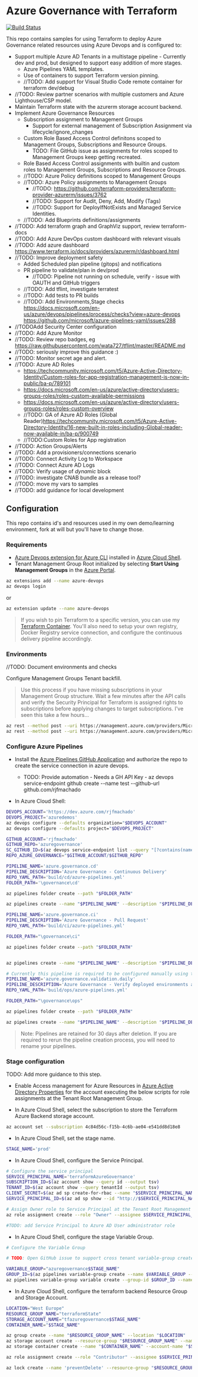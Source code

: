 # Azure Governance with Terraform

[![Build Status](https://dev.azure.com/rjfmachado/azuredemos/_apis/build/status/rjfmachado.azuregovernance.ci?branchName=master)](https://dev.azure.com/rjfmachado/azuredemos/_build/latest?definitionId=32&branchName=master)

This repo contains samples for using Terraform to deploy Azure Governance related resources using Azure Devops and is configured to:

- Support multiple Azure AD Tenants in a multistage pipeline - Currently dev and prod, but designed to support easy addition of more stages.
  - Azure Pipelines YAML templates.
  - Use of containers to support Terraform version pinning.
  - //TODO: Add support for Visual Studio Code remote container for terraform dev/debug
- //TODO: Review partner scenarios with multiple customers and Azure Lighthouse/CSP model.
- Maintain Terraform state with the azurerm storage account backend.
- Implement Azure Governance Resources
  - Subscription assignment to Management Groups
    - Support for external management of Subscription Assignment via lifecycle/ignore_changes
  - Custom Role Based Access Control definitons scoped to Management Groups, Subscriptions and Resource Groups.
    - TODO: File GitHub issue as assignments for roles scoped to Management Groups keep getting recreated.
  - Role Based Access Control assignments with builtin and custom roles to Management Groups, Subscriptions and Resource Groups.
  - //TODO: Azure Policy definitions scoped to Management Groups
  - //TODO: Azure Policy assignments to Management Groups
    - //TODO: <https://github.com/terraform-providers/terraform-provider-azurerm/issues/3762>
    - //TODO: Support for Audit, Deny, Add, Modify (Tags)
    - //TODO: Support for DeployIfNotExists and Managed Service Identities.
  - //TODO: Add Blueprints definitions/assignments
- //TODO: Add terraform graph and GraphViz support, review terraform-docs
- //TODO: Add Azure DevOps custom dashboard with relevant visuals
- //TODO: Add azure dashboard <https://www.terraform.io/docs/providers/azurerm/r/dashboard.html>
- //TODO: Improve deployment safety
  - Added Scheduled plan pipeline (gitops) and notifications
  - PR pipeline to validate/plan in dev/prod
    - //TODO: Pipeline not running on schedule, verify - issue with OAUTH and GitHub triggers
  - //TODO: Add tflint, investigate terratest
  - //TODO: Add tests to PR builds
  - //TODO: Add Environments,Stage checks <https://docs.microsoft.com/en-us/azure/devops/pipelines/process/checks?view=azure-devops>
    <https://github.com/microsoft/azure-pipelines-yaml/issues/288>
- //TODOAdd Security Center configuration
- //TODO: Add Azure Monitor
- //TODO: Review repo badges, eg <https://raw.githubusercontent.com/wata727/tflint/master/README.md>
- //TODO: seriously improve this guidance :)
- //TODO: Monitor secret age and alert.
- //TODO: Azure AD Roles
  - <https://techcommunity.microsoft.com/t5/Azure-Active-Directory-Identity/Custom-roles-for-app-registration-management-is-now-in-public/ba-p/789101>
  - <https://docs.microsoft.com/en-us/azure/active-directory/users-groups-roles/roles-custom-available-permissions>
  - <https://docs.microsoft.com/en-us/azure/active-directory/users-groups-roles/roles-custom-overview>
  - //TODO: GA of Azure AD Roles (Global Reader)<https://techcommunity.microsoft.com/t5/Azure-Active-Directory-Identity/16-new-built-in-roles-including-Global-reader-now-available-in/ba-p/900749>
  - //TODO:Custom Roles for App registration
- //TODO: Action Groups/Alerts
- //TODO: Add a provisioners/connections scenario
- //TODO: Connect Activity Log to Workspace
- //TODO: Connect Azure AD Logs
- //TODO: Verify usage of *dynamic* block
- //TODO: investigate CNAB bundle as a release tool?
- //TODO: move my vars to samples
- //TODO: add guidance for local development


## Configuration

This repo contains id's and resources used in my own demo/learning environment, fork at will but you'll have to change those.

### Requirements

- [Azure Devops extension for Azure CLI](https://github.com/Azure/azure-devops-cli-extension) installed in [Azure Cloud Shell](https://shell.azure.com/).
- Tenant Management Group Root initialized by selecting **Start Using Management Groups** in the [Azure Portal](https://portal.azure.com/#blade/Microsoft_Azure_ManagementGroups/HierarchyBlade).

```bash
az extensions add --name azure-devops
az devops login
```

or

```bash
az extension update --name azure-devops
```

> If you wish to pin Terraform to a specific version, you can use my [Terraform Container](https://github.com/rjfmachado/containers/tree/master/src/terraform). You'll also need to setup your own registry, Docker Registry service connection, and configure the continuous delivery pipeline accordingly.

### Environments

//TODO: Document environments and checks

Configure Management Groups Tenant backfill.

>Use this process if you have missing subscriptions in your Management Group structure. Wait a few minutes after the API calls and verify the Security Principal for Terraform is assigned rights to subscriptions before applying changes to target subscriptions. I've seen this take a few hours...

```bash
az rest --method post --uri https://management.azure.com/providers/Microsoft.Management/startTenantBackfill?api-version=2018-03-01-preview
az rest --method post --uri https://management.azure.com/providers/Microsoft.Management/tenantBackfillStatus?api-version=2018-03-01-preview
```

### Configure Azure Pipelines

- Install the [Azure Pipelines GitHub Application](https://github.com/apps/azure-pipelines) and authorize the repo to create the service connection in azure devops.
  - TODO: Provide automation - Needs a GH API Key - az devops service-endpoint github create --name test --github-url github.com/rjfmachado

- In Azure Cloud Shell:

```bash
DEVOPS_ACCOUNT='https://dev.azure.com/rjfmachado'
DEVOPS_PROJECT='azuredemos'
az devops configure --defaults organization="$DEVOPS_ACCOUNT"
az devops configure --defaults project="$DEVOPS_PROJECT"

GITHUB_ACCOUNT='rjfmachado'
GITHUB_REPO='azuregovernance'
SC_GITHUB_ID=$(az devops service-endpoint list --query "[?contains(name, '$GITHUB_ACCOUNT')].id" --output tsv)
REPO_AZURE_GOVERNANCE="$GITHUB_ACCOUNT/$GITHUB_REPO"
```

```bash
PIPELINE_NAME='azure.governance.cd'
PIPELINE_DESCRIPTION='Azure Governance - Continuous Delivery'
REPO_YAML_PATH='build/cd/azure-pipelines.yml'
FOLDER_PATH='\governance\cd'

az pipelines folder create --path "$FOLDER_PATH"

az pipelines create --name "$PIPELINE_NAME" --description "$PIPELINE_DESCRIPTION" --repository "$REPO_AZURE_GOVERNANCE" --repository-type github --branch master --service-connection "$SC_GITHUB_ID" --yml-path "$REPO_YAML_PATH" --folder-path "$FOLDER_PATH" --skip-first-run
```

```bash
PIPELINE_NAME='azure.governance.ci'
PIPELINE_DESCRIPTION='Azure Governance - Pull Request'
REPO_YAML_PATH='build/ci/azure-pipelines.yml'

FOLDER_PATH="\governance\ci"

az pipelines folder create --path "$FOLDER_PATH"


az pipelines create --name "$PIPELINE_NAME" --description "$PIPELINE_DESCRIPTION" --repository "$REPO_AZURE_GOVERNANCE" --repository-type github --branch master --service-connection "$SC_GITHUB_ID" --yml-path "$REPO_YAML_PATH" --folder-path "$FOLDER_PATH" --skip-first-run
```

```bash
# Currently this pipeline is required to be configured manually using the azure devops app, as the oauth method does not carry the event notifications for schedules.
PIPELINE_NAME='azure.governance.validation.daily'
PIPELINE_DESCRIPTION='Azure Governance - Verify deployed environments against expected configuration - Every day at midnight.'
REPO_YAML_PATH='build/ops/azure-pipelines.yml'

FOLDER_PATH="\governance\ops"

az pipelines folder create --path "$FOLDER_PATH"

az pipelines create --name "$PIPELINE_NAME" --description "$PIPELINE_DESCRIPTION" --repository "$REPO_AZURE_GOVERNANCE" --repository-type github --branch master --service-connection "$SC_GITHUB_ID" --yml-path "$REPO_YAML_PATH" --folder-path "$FOLDER_PATH" --skip-first-run
```

> Note: Pipelines are retained for 30 days after deletion. If you are required to rerun the pipeline creation process, you will need to rename your pipelines.

### Stage configuration

TODO: Add more guidance to this step.

- Enable Access management for Azure Resources in [Azure Active Directory Properties](https://portal.azure.com/#blade/Microsoft_AAD_IAM/ActiveDirectoryMenuBlade/Properties) for the account executing the below scripts for role assignments at the Tenant Root Management Group.

- In Azure Cloud Shell, select the subscription to store the Terraform Azure Backend storage account.

```bash
az account set --subscription 4c84d56c-f15b-4c6b-ae04-e541dd8d18e8
```

- In Azure Cloud Shell, set the stage name.

```bash
STAGE_NAME='prod'
```

- In Azure Cloud Shell, configure the Service Principal.

```bash
# Configure the service principal
SERVICE_PRINCIPAL_NAME='terraformAzureGovernance'
SUBSCRIPTION_ID=$(az account show --query id --output tsv)
TENANT_ID=$(az account show --query tenantId --output tsv)
CLIENT_SECRET=$(az ad sp create-for-rbac --name "$SERVICE_PRINCIPAL_NAME" --skip-assignment --years 1 --query password --output tsv)
SERVICE_PRINCIPAL_ID=$(az ad sp show --id "http://$SERVICE_PRINCIPAL_NAME" --query appId --output tsv)

# Assign Owner role to Service Principal at the Tenant Root Management Group
az role assignment create --role "Owner" --assignee $SERVICE_PRINCIPAL_ID --scope "/providers/Microsoft.Management/managementGroups/$TENANT_ID"

#TODO: add Service Principal to Azure AD User administrator role
```

- In Azure Cloud Shell, configure the stage Variable Group.

```bash
# Configure the Variable Group

# TODO: Open GitHub issue to support cross tenant variable-group create with PAT auth. use az login to the tenant connected to Azure DevOps as a workaround.

VARIABLE_GROUP="azuregovernance$STAGE_NAME"
GROUP_ID=$(az pipelines variable-group create --name $VARIABLE_GROUP --authorize false --variables ARM_CLIENT_ID=$SERVICE_PRINCIPAL_ID ARM_SUBSCRIPTION_ID=$SUBSCRIPTION_ID ARM_TENANT_ID=$TENANT_ID --query id --output tsv)
az pipelines variable-group variable create --group-id $GROUP_ID --name ARM_CLIENT_SECRET --value $CLIENT_SECRET --secret true
```

- In Azure Cloud Shell, configure the terraform backend Resource Group and Storage Account.

```bash
LOCATION="West Europe"
RESOURCE_GROUP_NAME="terraformState"
STORAGE_ACCOUNT_NAME="tfazuregovernance$STAGE_NAME"
CONTAINER_NAME="$STAGE_NAME"

az group create --name "$RESOURCE_GROUP_NAME" --location "$LOCATION"
az storage account create --resource-group "$RESOURCE_GROUP_NAME" --name "$STORAGE_ACCOUNT_NAME" --sku Standard_LRS --encryption-services blob --https-only --kind StorageV2
az storage container create --name "$CONTAINER_NAME" --account-name "$STORAGE_ACCOUNT_NAME"

az role assignment create --role "Contributor" --assignee $SERVICE_PRINCIPAL_ID --resource-group "$RESOURCE_GROUP_NAME"

az lock create --name 'preventDelete' --resource-group "$RESOURCE_GROUP_NAME" --lock-type CanNotDelete

```
